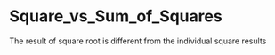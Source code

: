 # Square_vs_Sum_of_Squares
The result of square root is different from the individual square results
